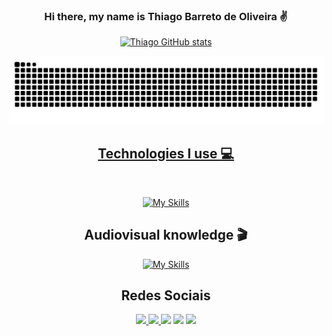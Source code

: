 <div align="center">
  
### Hi there, my name is Thiago Barreto de Oliveira ✌
  
<div> 
<div align="center">
  <a href="https://www.linkedin.com/in/thiago-barreto-de-oliveira/">

  ![Thiago GitHub stats](https://github-readme-stats.vercel.app/api?username=BOThiago&show_icons=true&theme=radical)
  
  
  ![Github Snake Animation](https://raw.githubusercontent.com/Platane/snk/output/github-contribution-grid-snake.svg)
  
  </div> 

 ## Technologies I use 💻

  <div style="display: inline_block"><br>
    
   [![My Skills](https://skillicons.dev/icons?i=html,css,bootstrap,js,typescript,nodejs,py,php,c,cs,mysql,postgres,prisma,docker,mongo)](https://skillicons.dev)
    
  </div>

<div>

## Audiovisual knowledge 🎬

 [![My Skills](https://skillicons.dev/icons?i=ps,pr,ae,au)](https://skillicons.dev)
  
## Redes Sociais
 
 <a href="https://www.youtube.com/c/ThiagoGamertg" target="_blank"><img src="https://img.shields.io/badge/YouTube-FF0000?style=for-the-badge&logo=youtube&logoColor=white" target="_blank">
</a>
  <a href="https://www.instagram.com/barth.tytwo/" target="_blank"><img src="https://img.shields.io/badge/-Instagram-%23E4405F?style=for-the-badge&logo=instagram&logoColor=white" target="_blank">
</a>
 	<a href="www.twitch.tv/bndtw" target="_blank"><img src="https://img.shields.io/badge/Twitch-9146FF?style=for-the-badge&logo=twitch&logoColor=white" target="_blank"></a>
  <a href = "thiago.barreto.oliveira22@gmail.com"><img src="https://img.shields.io/badge/-Gmail-%23333?style=for-the-badge&logo=gmail&logoColor=white" target="_blank"></a>
  <a href="https://www.linkedin.com/in/thiago-oliveira-5b2287206/" target="_blank"><img src="https://img.shields.io/badge/-LinkedIn-%230077B5?style=for-the-badge&logo=linkedin&logoColor=white" target="_blank">

##
  
</div>
